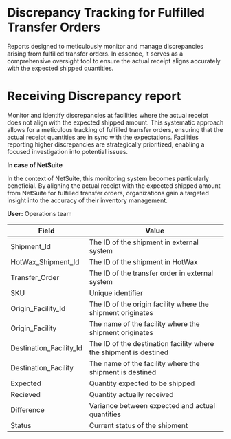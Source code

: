 # Discrepancy Tracking for Fulfilled Transfer Orders
Reports designed to meticulously monitor and manage discrepancies arising from fulfilled transfer orders. In essence, it serves as a comprehensive oversight tool to ensure the actual receipt aligns accurately with the expected shipped quantities.

# Receiving Discrepancy report

Monitor and identify discrepancies at facilities where the actual receipt does not align with the expected shipped amount. This systematic approach allows for a meticulous tracking of fulfilled transfer orders, ensuring that the actual receipt quantities are in sync with the expectations. Facilities reporting higher discrepancies are strategically prioritized, enabling a focused investigation into potential issues. 

**In case of NetSuite**

In the context of NetSuite, this monitoring system becomes particularly beneficial. By aligning the actual receipt with the expected shipped amount from NetSuite for fulfilled transfer orders, organizations gain a targeted insight into the accuracy of their inventory management. 

**User:**
Operations team

| Field                    | Value                                 |
|--------------------------|---------------------------------------|
| Shipment_Id              | The ID of the shipment in external system    |
| HotWax_Shipment_Id       | The ID of the shipment in HotWax |
| Transfer_Order           | The ID of the transfer order in external system     |
| SKU                      | Unique identifier         |
| Origin_Facility_Id       | The ID of the origin facility where the shipment originates          |
| Origin_Facility          | The name of the facility where the shipment originates|
| Destination_Facility_Id  | The ID of the destination facility where the shipment is destined       |
| Destination_Facility     | The name of the facility where the shipment is destined|
| Expected                 | Quantity expected to be shipped      |
| Recieved                 | Quantity actually received           |
| Difference               | Variance between expected and actual quantities |
| Status                   | Current status of the shipment        |

